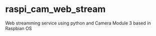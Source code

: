 # raspi_cam_web_stream
Web streamming service using python and Camera Module 3 based in Raspbian OS

